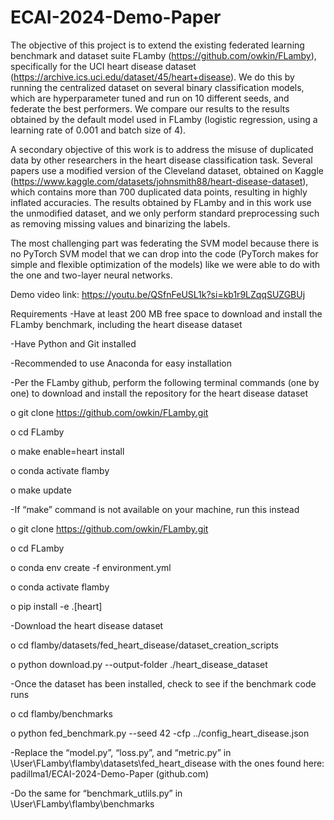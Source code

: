 # ECAI-2024-Demo-Paper
The objective of this project is to extend the existing federated learning benchmark and dataset suite FLamby (https://github.com/owkin/FLamby), specifically for the UCI heart disease dataset (https://archive.ics.uci.edu/dataset/45/heart+disease). We do this by running the centralized dataset on several binary classification models, which are hyperparameter tuned and run on 10 different seeds, and federate the best performers. We compare our results to the results obtained by the default model used in FLamby (logistic regression, using a learning rate of 0.001 and batch size of 4).

A secondary objective of this work is to address the misuse of duplicated data by other researchers in the heart disease classification task. Several papers use a modified version of the Cleveland dataset, obtained on Kaggle (https://www.kaggle.com/datasets/johnsmith88/heart-disease-dataset), which contains more than 700 duplicated data points, resulting in highly inflated accuracies. The results obtained by FLamby and in this work use the unmodified dataset, and we only perform standard preprocessing such as removing missing values and binarizing the labels. 

The most challenging part was federating the SVM model because there is no PyTorch SVM model that we can drop into the code (PyTorch makes for simple and flexible optimization of the models) like we were able to do with the one and two-layer neural networks. 

Demo video link: https://youtu.be/QSfnFeUSL1k?si=kb1r9LZqqSUZGBUj

Requirements
-Have at least 200 MB free space to download and install the FLamby benchmark, including the heart disease dataset

-Have Python and Git installed 

-Recommended to use Anaconda for easy installation

-Per the FLamby github, perform the following terminal commands (one by one) to download and install the repository for the heart disease dataset

o	git clone https://github.com/owkin/FLamby.git

o	cd FLamby

o	make enable=heart install

o	conda activate flamby 

o	make update

-If “make” command is not available on your machine, run this instead

o	git clone https://github.com/owkin/FLamby.git

o	cd FLamby

o	conda env create -f environment.yml

o	conda activate flamby

o	pip install -e .[heart]

-Download the heart disease dataset 

o	cd flamby/datasets/fed_heart_disease/dataset_creation_scripts

o	python download.py --output-folder ./heart_disease_dataset

-Once the dataset has been installed, check to see if the benchmark code runs

o	cd flamby/benchmarks

o	python fed_benchmark.py --seed 42 -cfp ../config_heart_disease.json

-Replace the “model.py”, “loss.py”, and “metric.py” in \User\FLamby\flamby\datasets\fed_heart_disease with the ones found here:  padillma1/ECAI-2024-Demo-Paper (github.com)

-Do the same for “benchmark_utlils.py” in \User\FLamby\flamby\benchmarks

